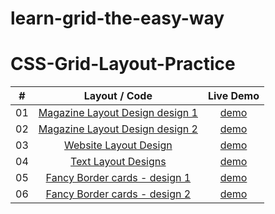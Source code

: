 # learn-grid-the-easy-way
# CSS-Grid-Layout-Practice

|  #  |            Layout / Code             | Live Demo |
| :-: | :----------------------------: | :-------: |
| 01  |       [Magazine Layout Design design 1](https://github.com/Astrogeek77/CSS-Grid-Layout-Practice/tree/main/Magazine_Layout/index.html)       | [demo](https://astrogeek77.github.io/CSS-Grid-Layout-Practice/Magazine_Layout/index.html)
| 02  |       [Magazine Layout Design design 2](https://github.com/Astrogeek77/CSS-Grid-Layout-Practice/tree/main/Magazine_Layout/layout-2.html)       | [demo](https://astrogeek77.github.io/CSS-Grid-Layout-Practice/Magazine_Layout/layout-2.html)
| 03  |       [Website Layout Design](https://github.com/Astrogeek77/CSS-Grid-Layout-Practice/tree/main/Website_Layout/website.html)       | [demo](https://astrogeek77.github.io/CSS-Grid-Layout-Practice/Website_Layout/website.html)
| 04  |       [Text Layout Designs](https://github.com/Astrogeek77/CSS-Grid-Layout-Practice/tree/main/Text_Layout/text.html)       | [demo](https://astrogeek77.github.io/CSS-Grid-Layout-Practice/Text_Layout/text.html)
| 05  |       [Fancy Border cards - design 1](https://github.com/Astrogeek77/CSS-Grid-Layout-Practice/tree/main/Text_Layout/area-layout.html)       | [demo](https://astrogeek77.github.io/CSS-Grid-Layout-Practice/Text_Layout/area-layout.html)
| 06  |       [Fancy Border cards - design 2](https://github.com/Astrogeek77/CSS-Grid-Layout-Practice/tree/main/Text_Layout/column-layout.html)       | [demo](https://astrogeek77.github.io/CSS-Grid-Layout-Practice/Text_Layout/column-layout.html)

